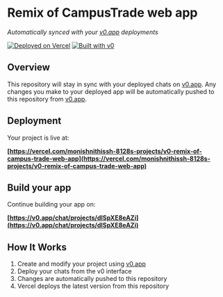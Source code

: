 # Remix of CampusTrade web app

*Automatically synced with your [v0.app](https://v0.app) deployments*

[![Deployed on Vercel](https://img.shields.io/badge/Deployed%20on-Vercel-black?style=for-the-badge&logo=vercel)](https://vercel.com/monishnithissh-8128s-projects/v0-remix-of-campus-trade-web-app)
[![Built with v0](https://img.shields.io/badge/Built%20with-v0.app-black?style=for-the-badge)](https://v0.app/chat/projects/dISpXE8eAZi)

## Overview

This repository will stay in sync with your deployed chats on [v0.app](https://v0.app).
Any changes you make to your deployed app will be automatically pushed to this repository from [v0.app](https://v0.app).

## Deployment

Your project is live at:

**[https://vercel.com/monishnithissh-8128s-projects/v0-remix-of-campus-trade-web-app](https://vercel.com/monishnithissh-8128s-projects/v0-remix-of-campus-trade-web-app)**

## Build your app

Continue building your app on:

**[https://v0.app/chat/projects/dISpXE8eAZi](https://v0.app/chat/projects/dISpXE8eAZi)**

## How It Works

1. Create and modify your project using [v0.app](https://v0.app)
2. Deploy your chats from the v0 interface
3. Changes are automatically pushed to this repository
4. Vercel deploys the latest version from this repository